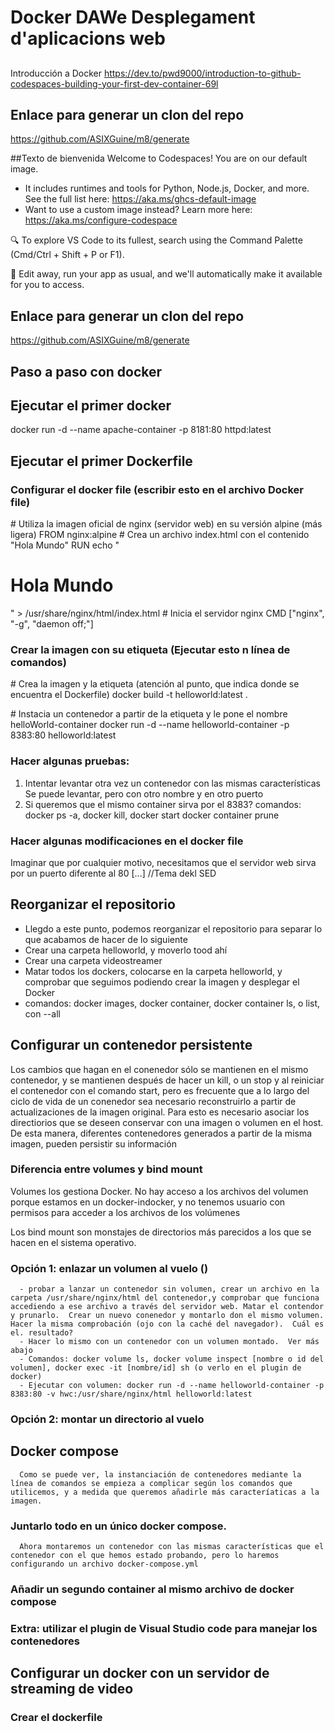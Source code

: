 # Docker DAWe Desplegament d'aplicacions web
##
Introducción a Docker
https://dev.to/pwd9000/introduction-to-github-codespaces-building-your-first-dev-container-69l

## Enlace para generar un clon del repo
https://github.com/ASIXGuine/m8/generate

##Texto de bienvenida
Welcome to Codespaces! You are on our default image. 
   - It includes runtimes and tools for Python, Node.js, Docker, and more. See the full list here: https://aka.ms/ghcs-default-image
   - Want to use a custom image instead? Learn more here: https://aka.ms/configure-codespace

🔍 To explore VS Code to its fullest, search using the Command Palette (Cmd/Ctrl + Shift + P or F1).

📝 Edit away, run your app as usual, and we'll automatically make it available for you to access.

## Enlace para generar un clon del repo
https://github.com/ASIXGuine/m8/generate

## Paso a paso con docker

## Ejecutar el primer docker
   docker run -d --name apache-container -p 8181:80 httpd:latest

## Ejecutar el primer Dockerfile

   ### Configurar el docker file (escribir esto en el archivo Docker file)
   \# Utiliza la imagen oficial de nginx (servidor web) en su versión alpine (más ligera)
   FROM nginx:alpine
   \# Crea un archivo index.html con el contenido "Hola Mundo"
   RUN echo "<h1>Hola Mundo</h1>" > /usr/share/nginx/html/index.html
   \# Inicia el servidor nginx
   CMD ["nginx", "-g", "daemon off;"]

   ### Crear la imagen con su etiqueta (Ejecutar esto n línea de comandos)

   \# Crea la imagen y la etiqueta (atención al punto, que indica donde se encuentra el Dockerfile)
   docker build -t helloworld:latest .

   \# Instacia un contenedor a partir de la etiqueta y le pone el nombre helloWorld-container
   docker run -d --name helloworld-container -p 8383:80 helloworld:latest

   ### Hacer algunas pruebas:
   1. Intentar levantar otra vez un contenedor con las mismas características
      Se puede levantar, pero con otro nombre y en otro puerto
   2. Si queremos que el mismo container sirva por el 8383?
      comandos: docker ps -a, docker kill, docker start docker container prune

   ### Hacer algunas modificaciones en el docker file
   Imaginar que por cualquier motivo, necesitamos que el servidor web sirva por un puerto diferente al 80
   [...] //Tema dekl SED 

## Reorganizar el repositorio
   - Llegdo a este punto, podemos reorganizar el repositorio para separar lo que acabamos de hacer de lo siguiente
   - Crear una carpeta helloworld, y moverlo tood ahí
   - Crear una carpeta videostreamer
   - Matar todos los dockers, colocarse en la carpeta helloworld, y comprobar que seguimos podiendo crear la imagen y desplegar el Docker
   - comandos: docker images, docker container, docker container ls, o list, con --all

## Configurar un contenedor persistente
   Los cambios que hagan en el conenedor sólo se mantienen en el mismo contenedor, y se mantienen después de hacer un kill, o un stop y al reiniciar el contenedor con el comando start, pero es frecuente que a lo largo del ciclo de vida de  un conenedor sea necesario reconstruirlo a partir de actualizaciones de la imagen original.  Para esto es necesario asociar los directiorios que se deseen conservar con una imagen o volumen en el host.  De esta manera, diferentes contenedores generados a partir de la misma imagen, pueden persistir su información

   ### Diferencia entre volumes y bind mount
   Volumes los gestiona Docker.  No hay acceso a los archivos del volumen porque estamos en un docker-indocker, y no tenemos usuario con permisos para acceder a los archivos de los volúmenes
   
   Los bind mount son monstajes de directorios más parecidos a los que se hacen en el sistema operativo.
   ### Opción 1: enlazar un volumen al vuelo ()

      - probar a lanzar un contenedor sin volumen, crear un archivo en la carpeta /usr/share/nginx/html del contenedor,y comprobar que funciona accediendo a ese archivo a través del servidor web. Matar el contendor y prunarlo.  Crear un nuevo conenedor y montarlo don el mismo volumen.  Hacer la misma comprobación (ojo con la caché del navegador).  Cuál es el. resultado?
      - Hacer lo mismo con un contenedor con un volumen montado.  Ver más abajo
      - Comandos: docker volume ls, docker volume inspect [nombre o id del volumen], docker exec -it [nombre/id] sh (o verlo en el plugin de docker)
      - Ejecutar con volumen: docker run -d --name helloworld-container -p 8383:80 -v hwc:/usr/share/nginx/html helloworld:latest
   ### Opción 2: montar un directorio al vuelo

   ## Docker compose
      Como se puede ver, la instanciación de contenedores mediante la línea de comandos se empieza a complicar según los comandos que utilicemos, y a medida que queremos añadirle más caracteríaticas a la imagen.

   ### Juntarlo todo en un único docker compose.
      
      Ahora montaremos un contenedor con las mismas características que el contenedor con el que hemos estado probando, pero lo haremos configurando un archivo docker-compose.yml

   ### Añadir un segundo container al mismo archivo de docker compose
   ### Extra: utilizar el plugin de Visual Studio code para manejar los contenedores

## Configurar un docker con un servidor de streaming de video
   ### Crear el dockerfile






